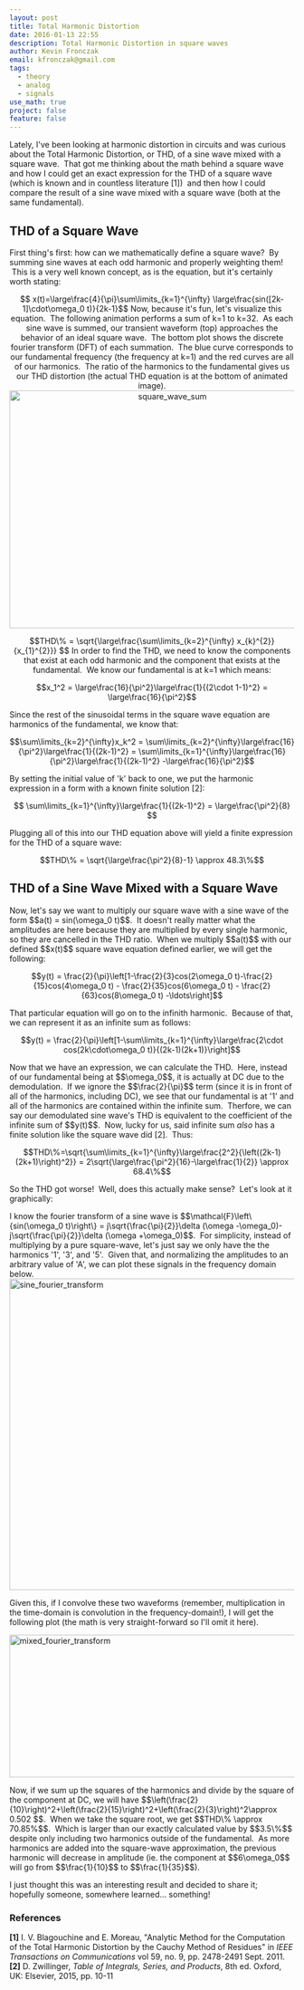 ```yaml
---
layout: post
title: Total Harmonic Distortion
date: 2016-01-13 22:55
description: Total Harmonic Distortion in square waves
author: Kevin Fronczak
email: kfronczak@gmail.com
tags:
  - theory
  - analog
  - signals
use_math: true
project: false
feature: false
---
```


Lately, I've been looking at harmonic distortion in circuits and was curious about the Total Harmonic Distortion, or THD, of a sine wave mixed with a square wave.  That got me thinking about the math behind a square wave and how I could get an exact expression for the THD of a square wave (which is known and in countless literature [1])  and then how I could compare the result of a sine wave mixed with a square wave (both at the same fundamental).
<h2>THD of a Square Wave</h2>
First thing's first: how can we mathematically define a square wave?  By summing sine waves at each odd harmonic and properly weighting them!  This is a very well known concept, as is the equation, but it's certainly worth stating:
<p style="text-align: center;">$$ x(t)=\large\frac{4}{\pi}\sum\limits_{k=1}^{\infty} \large\frac{sin([2k-1]\cdot\omega_0 t)}{2k-1}$$
Now, because it's fun, let's visualize this equation.  The following animation performs a sum of k=1 to k=32.  As each sine wave is summed, our transient waveform (top) approaches the behavior of an ideal square wave.  The bottom plot shows the discrete fourier transform (DFT) of each summation.  The blue curve corresponds to our fundamental frequency (the frequency at k=1) and the red curves are all of our harmonics.  The ratio of the harmonics to the fundamental gives us our THD distortion (the actual THD equation is at the bottom of animated image).
<a href="{{ site.baseurl }}{{ site.image_path }}/square_wave_sum.gif" rel="attachment wp-att-1061"><img class="aligncenter size-full wp-image-1061" src="{{ site.baseurl }}{{ site.image_path }}/square_wave_sum.gif" alt="square_wave_sum" width="560" height="420" /></a>
<p style="text-align: center;">$$THD\% = \sqrt{\large\frac{\sum\limits_{k=2}^{\infty} x_{k}^{2}}{x_{1}^{2}}} $$
In order to find the THD, we need to know the components that exist at each odd harmonic and the component that exists at the fundamental.  We know our fundamental is at k=1 which means:
<p style="text-align: center;">$$x_1^2 = \large\frac{16}{\pi^2}\large\frac{1}{(2\cdot 1-1)^2} = \large\frac{16}{\pi^2}$$
<p style="text-align: left;">Since the rest of the sinusoidal terms in the square wave equation are harmonics of the fundamental, we know that:
<p style="text-align: center;">$$\sum\limits_{k=2}^{\infty}x_k^2 = \sum\limits_{k=2}^{\infty}\large\frac{16}{\pi^2}\large\frac{1}{(2k-1)^2} = \sum\limits_{k=1}^{\infty}\large\frac{16}{\pi^2}\large\frac{1}{(2k-1)^2} -\large\frac{16}{\pi^2}$$
<p style="text-align: left;">By setting the initial value of 'k' back to one, we put the harmonic expression in a form with a known finite solution [2]:
<p style="text-align: center;">$$ \sum\limits_{k=1}^{\infty}\large\frac{1}{(2k-1)^2} = \large\frac{\pi^2}{8} $$
<p style="text-align: left;">Plugging all of this into our THD equation above will yield a finite expression for the THD of a square wave:
<p style="text-align: center;">$$THD\% = \sqrt{\large\frac{\pi^2}{8}-1} \approx 48.3\%$$
<h2>THD of a Sine Wave Mixed with a Square Wave</h2>
Now, let's say we want to multiply our square wave with a sine wave of the form $$a(t) = sin(\omega_0 t)$$.  It doesn't really matter what the amplitudes are here because they are multiplied by every single harmonic, so they are cancelled in the THD ratio.  When we multiply $$a(t)$$ with our defined $$x(t)$$ square wave equation defined earlier, we will get the following:
<p style="text-align: center;">$$y(t) = \frac{2}{\pi}\left[1-\frac{2}{3}cos(2\omega_0 t)-\frac{2}{15}cos(4\omega_0 t) - \frac{2}{35}cos(6\omega_0 t) - \frac{2}{63}cos(8\omega_0 t) -\ldots\right]$$
<p style="text-align: left;">That particular equation will go on to the infinith harmonic.  Because of that, we can represent it as an infinite sum as follows:
<p style="text-align: center;">$$y(t) = \frac{2}{\pi}\left[1-\sum\limits_{k=1}^{\infty}\large\frac{2\cdot cos(2k\cdot\omega_0 t)}{(2k-1)(2k+1)}\right]$$
<p style="text-align: left;">Now that we have an expression, we can calculate the THD.  Here, instead of our fundamental being at $$\omega_0$$, it is actually at DC due to the demodulation.  If we ignore the $$\frac{2}{\pi}$$ term (since it is in front of all of the harmonics, including DC), we see that our fundamental is at '1' and all of the harmonics are contained within the infinite sum.  Therfore, we can say our demodulated sine wave's THD is equivalent to the coefficient of the infinite sum of $$y(t)$$.  Now, lucky for us, said infinite sum <em>also</em> has a finite solution like the square wave did [2].  Thus:
<p style="text-align: center;">$$THD\%=\sqrt{\sum\limits_{k=1}^{\infty}\large\frac{2^2}{\left((2k-1)(2k+1)\right)^2}} = 2\sqrt{\large\frac{\pi^2}{16}-\large\frac{1}{2}} \approx 68.4\%$$
<p style="text-align: left;">So the THD got worse!  Well, does this actually make sense?  Let's look at it graphically:
<p style="text-align: left;">I know the fourier transform of a sine wave is $$\mathcal{F}\left\{sin(\omega_0 t)\right\} = j\sqrt{\frac{\pi}{2}}\delta (\omega -\omega_0)-j\sqrt{\frac{\pi}{2}}\delta (\omega +\omega_0)$$.  For simplicity, instead of multiplying by a pure square-wave, let's just say we only have the the harmonics '1', '3', and '5'.  Given that, and normalizing the amplitudes to an arbitrary value of 'A', we can plot these signals in the frequency domain below.<a href="{{ site.baseurl }}{{ site.doc_path }}/2016/01/mixed_fourier_transform.png" rel="attachment wp-att-1125">
</a><a href="{{ site.baseurl }}{{ site.image_path }}/sine_fourier_transform.png" rel="attachment wp-att-1126"><img class="aligncenter size-large wp-image-1126" src="{{ site.baseurl }}{{ site.image_path }}/sine_fourier_transform-1024x880.png" alt="sine_fourier_transform" width="640" height="550" /></a>
<p style="text-align: left;">Given this, if I convolve these two waveforms (remember, multiplication in the time-domain is convolution in the frequency-domain!), I will get the following plot (the math is very straight-forward so I'll omit it here).
<p style="text-align: left;"><a href="{{ site.baseurl }}{{ site.image_path }}/mixed_fourier_transform.png" rel="attachment wp-att-1125"><img class="aligncenter size-large wp-image-1125" src="{{ site.baseurl }}{{ site.image_path }}/mixed_fourier_transform-1024x403.png" alt="mixed_fourier_transform" width="640" height="252" /></a>
<p style="text-align: left;">Now, if we sum up the squares of the harmonics and divide by the square of the component at DC, we will have $$\left(\frac{2}{10}\right)^2+\left(\frac{2}{15}\right)^2+\left(\frac{2}{3}\right)^2\approx 0.502 $$.  When we take the square root, we get $$THD\% \approx 70.85%$$.  Which is larger than our exactly calculated value by $$3.5\%$$ despite only including two harmonics outside of the fundamental.  As more harmonics are added into the square-wave approximation, the previous harmonic will decrease in amplitude (ie. the component at $$6\omega_0$$ will go from $$\frac{1}{10}$$ to $$\frac{1}{35}$$).
<p style="text-align: left;">I just thought this was an interesting result and decided to share it; hopefully someone, somewhere learned... something!
<h3>References</h3>
<strong>[1]</strong> I. V. Blagouchine and E. Moreau, "Analytic Method for the Computation of the Total Harmonic Distortion by the Cauchy Method of Residues" in <em>IEEE Transactions on Communications</em> vol 59, no. 9, pp. 2478-2491 Sept. 2011.
<strong>[2]</strong> D. Zwillinger, <em>Table of Integrals, Series, and Products</em>, 8th ed. Oxford, UK: Elsevier, 2015, pp. 10-11
